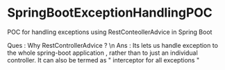 # SpringBootExceptionHandlingPOC

POC for handling exceptions using RestConteollerAdvice in Spring Boot

Ques : Why RestControllerAdvice ? \n
Ans  : Its lets us handle exception to the whole spring-boot application , rather than to just an individual controller. It can also be termed as " interceptor for all exceptions "

